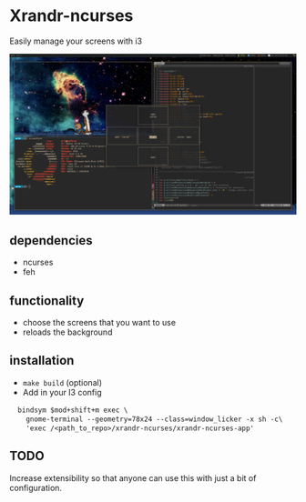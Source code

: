 # Xrandr-ncurses
Easily manage your screens with i3

<img src="img/screen.png" alt="drawing" width="600"/>

## dependencies
* ncurses
* feh

## functionality
* choose the screens that you want to use
* reloads the background

## installation
* `make build` (optional)
* Add in your I3 config
```
  bindsym $mod+shift+m exec \
    gnome-terminal --geometry=78x24 --class=window_licker -x sh -c\
    'exec /<path_to_repo>/xrandr-ncurses/xrandr-ncurses-app'
```

## TODO
Increase extensibility so that anyone can use this with just a bit of configuration.
